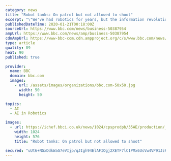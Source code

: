 ```yaml
---
category: news
title: "Robot tanks: On patrol but not allowed to shoot"
excerpt: "\"We've had robotics for years, but the information revolution means it can navigate on its own.\" Machine learning, a subset of the Artificial Intelligence (AI) revolution, means software embedded in Titan recognises patterns. Data from its cameras and other sensors is matched to prior examples so it can navigate to a chosen destination."
publishedDateTime: 2020-01-21T00:18:00Z
sourceUrl: https://www.bbc.com/news/business-50387954
ampUrl: https://www.bbc.com/news/amp/business-50387954
cdnAmpUrl: https://www-bbc-com.cdn.ampproject.org/c/s/www.bbc.com/news/amp/business-50387954
type: article
quality: 89
heat: 90
published: true

provider:
  name: BBC
  domain: bbc.com
  images:
    - url: /assets/images/organizations/bbc.com-50x50.jpg
      width: 50
      height: 50

topics:
  - AI
  - AI in Robotics

images:
  - url: https://ichef.bbci.co.uk/news/1024/cpsprodpb/35AE/production/_109624731_73d35f36-80dd-4140-a019-ed5aa3d0725a.jpg
    width: 1024
    height: 576
    title: "Robot tanks: On patrol but not allowed to shoot"

secured: "uUt6+NGxDdkWaG7eVIjp/qJIgh94ElAFIOgj2XETF7lC1PMx6UsVw4VP91JzRtUM+xuErXRYCQVrZrkDDKx4iauI9IDKGSwmfgp+srYW5fYwtFpCR1Zeca3l01yQS9GRYbf+yJvxhLQ4ntTQNG7xNXffFZq7145P4RkHVG5LLwVIhZ/xSwcDtQ6ewmTP2E3dnRjSzKIPmurS6rw4Q4M49tOKMnhvIkNjnbezGF77+2adZ30jzAgXkNnY3dDacE0Wq2BlgIybIWi+3sz4GUKY8kjVoFeQCnwfCRnmBK8JtpvX5gD4l/KNomAFknejExFZ;Uex8H0vah7PxsS0xrHVg2w=="
---
```


